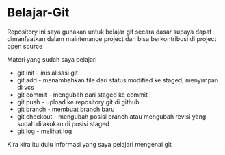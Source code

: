 # Belajar-Git

Repository ini saya gunakan untuk belajar git secara dasar supaya dapat dimanfaatkan dalam maintenance project dan bisa berkontribusi di project open source

Materi yang sudah saya pelajari
- git init - inisialisasi git
- git add - menambahkan file dari status modified ke staged, menyimpan di vcs
- git commit - mengubah dari staged ke commit
- git push - upload ke repository git di github
- git branch - membuat branch baru
- git checkout - mengubah posisi branch atau mengubah revisi yang sudah dilakukan di posisi staged
- git log - melihat log

Kira kira itu dulu informasi yang saya pelajari mengenai git
